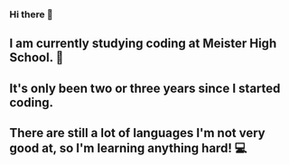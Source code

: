 ### Hi there 👋
<!--
**yuminc03/yuminc03** is a ✨ _special_ ✨ repository because its `README.md` (this file) appears on your GitHub profile.

Here are some ideas to get you started:

- 🔭 I’m currently working on ...
- 🌱 I’m currently learning ...
- 👯 I’m looking to collaborate on ...
- 🤔 I’m looking for help with ...
- 💬 Ask me about ...
- 📫 How to reach me: ...
- 😄 Pronouns: ...
- ⚡ Fun fact: ...
-->

## I am currently studying coding at Meister High School. 👩
## It's only been two or three years since I started coding. 
## There are still a lot of languages I'm not very good at, so I'm learning anything hard! 💻

